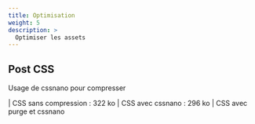 ```yaml
---
title: Optimisation
weight: 5
description: >
  Optimiser les assets
---
```


## Post CSS

Usage de cssnano pour compresser

| CSS sans compression : 322 ko
| CSS avec cssnano : 296 ko
| CSS avec purge et cssnano 
